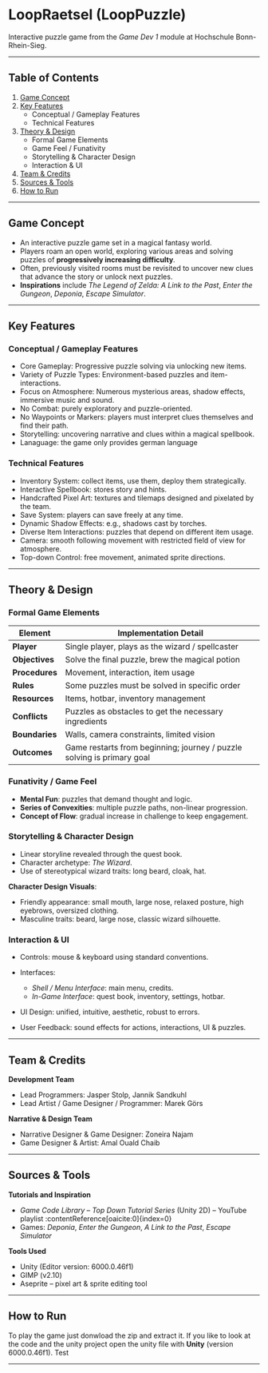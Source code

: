# LoopRaetsel (LoopPuzzle)

Interactive puzzle game from the *Game Dev 1* module at Hochschule Bonn-Rhein-Sieg.

---

## Table of Contents

1. [Game Concept](#game-concept)  
2. [Key Features](#key-features)  
   - Conceptual / Gameplay Features  
   - Technical Features  
3. [Theory & Design](#theory--design)  
   - Formal Game Elements  
   - Game Feel / Funativity  
   - Storytelling & Character Design  
   - Interaction & UI  
4. [Team & Credits](#team--credits)  
5. [Sources & Tools](#sources--tools)  
6. [How to Run](#how-to-run)  

---

## Game Concept

- An interactive puzzle game set in a magical fantasy world.  
- Players roam an open world, exploring various areas and solving puzzles of **progressively increasing difficulty**.  
- Often, previously visited rooms must be revisited to uncover new clues that advance the story or unlock next puzzles.  
- **Inspirations** include *The Legend of Zelda: A Link to the Past*, *Enter the Gungeon*, *Deponia*, *Escape Simulator*.

---

## Key Features

### Conceptual / Gameplay Features

- Core Gameplay: Progressive puzzle solving via unlocking new items.  
- Variety of Puzzle Types: Environment-based puzzles and item-interactions.  
- Focus on Atmosphere: Numerous mysterious areas, shadow effects, immersive music and sound.  
- No Combat: purely exploratory and puzzle-oriented.  
- No Waypoints or Markers: players must interpret clues themselves and find their path.  
- Storytelling: uncovering narrative and clues within a magical spellbook.
- Lanaguage: the game only provides german language

### Technical Features

- Inventory System: collect items, use them, deploy them strategically.  
- Interactive Spellbook: stores story and hints.  
- Handcrafted Pixel Art: textures and tilemaps designed and pixelated by the team.  
- Save System: players can save freely at any time.  
- Dynamic Shadow Effects: e.g., shadows cast by torches.  
- Diverse Item Interactions: puzzles that depend on different item usage.  
- Camera: smooth following movement with restricted field of view for atmosphere.  
- Top-down Control: free movement, animated sprite directions.  

---

## Theory & Design

### Formal Game Elements

| Element       | Implementation Detail |
|----------------|--------------------------|
| **Player**     | Single player, plays as the wizard / spellcaster |
| **Objectives** | Solve the final puzzle, brew the magical potion |
| **Procedures** | Movement, interaction, item usage |
| **Rules**      | Some puzzles must be solved in specific order |
| **Resources**  | Items, hotbar, inventory management |
| **Conflicts**  | Puzzles as obstacles to get the necessary ingredients |
| **Boundaries** | Walls, camera constraints, limited vision |
| **Outcomes**   | Game restarts from beginning; journey / puzzle solving is primary goal |

### Funativity / Game Feel

- **Mental Fun**: puzzles that demand thought and logic.  
- **Series of Convexities**: multiple puzzle paths, non-linear progression.  
- **Concept of Flow**: gradual increase in challenge to keep engagement.

### Storytelling & Character Design

- Linear storyline revealed through the quest book.  
- Character archetype: *The Wizard*.  
- Use of stereotypical wizard traits: long beard, cloak, hat.  

**Character Design Visuals**:

- Friendly appearance: small mouth, large nose, relaxed posture, high eyebrows, oversized clothing.  
- Masculine traits: beard, large nose, classic wizard silhouette.

### Interaction & UI

- Controls: mouse & keyboard using standard conventions.  
- Interfaces:

  - *Shell / Menu Interface*: main menu, credits.  
  - *In-Game Interface*: quest book, inventory, settings, hotbar.  

- UI Design: unified, intuitive, aesthetic, robust to errors.  
- User Feedback: sound effects for actions, interactions, UI & puzzles.

---

## Team & Credits

**Development Team**  
- Lead Programmers: Jasper Stolp, Jannik Sandkuhl  
- Lead Artist / Game Designer / Programmer: Marek Görs  

**Narrative & Design Team**  
- Narrative Designer & Game Designer: Zoneira Najam  
- Game Designer & Artist: Amal Ouald Chaib  

---

## Sources & Tools

**Tutorials and Inspiration**  
- *Game Code Library – Top Down Tutorial Series* (Unity 2D) – YouTube playlist :contentReference[oaicite:0]{index=0}  
- Games: *Deponia*, *Enter the Gungeon*, *A Link to the Past*, *Escape Simulator*

**Tools Used**  
- Unity (Editor version: 6000.0.46f1)  
- GIMP (v2.10)  
- Aseprite – pixel art & sprite editing tool  

---

## How to Run

To play the game just donwload the zip and extract it.
If you like to look at the code and the unity project open the unity file with **Unity** (version 6000.0.46f1).
Test

---

